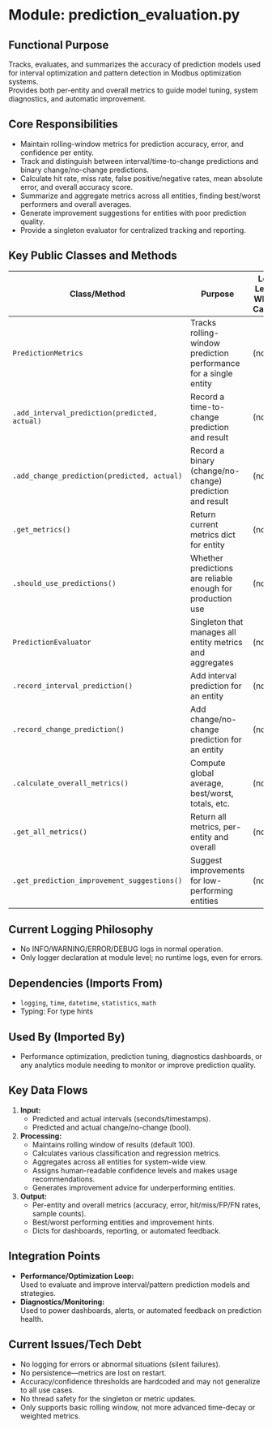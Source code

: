 # Module: prediction_evaluation.py

## Functional Purpose
Tracks, evaluates, and summarizes the accuracy of prediction models used for interval optimization and pattern detection in Modbus optimization systems.  
Provides both per-entity and overall metrics to guide model tuning, system diagnostics, and automatic improvement.

## Core Responsibilities
- Maintain rolling-window metrics for prediction accuracy, error, and confidence per entity.
- Track and distinguish between interval/time-to-change predictions and binary change/no-change predictions.
- Calculate hit rate, miss rate, false positive/negative rates, mean absolute error, and overall accuracy score.
- Summarize and aggregate metrics across all entities, finding best/worst performers and overall averages.
- Generate improvement suggestions for entities with poor prediction quality.
- Provide a singleton evaluator for centralized tracking and reporting.

## Key Public Classes and Methods

| Class/Method                                     | Purpose                                                                 | Log Level When Called | Success Indicator                   |
|--------------------------------------------------|-------------------------------------------------------------------------|----------------------|-------------------------------------|
| `PredictionMetrics`                              | Tracks rolling-window prediction performance for a single entity        | (none)               | Metrics maintained, up-to-date      |
| `.add_interval_prediction(predicted, actual)`    | Record a time-to-change prediction and result                           | (none)               | Metrics updated                     |
| `.add_change_prediction(predicted, actual)`      | Record a binary (change/no-change) prediction and result                | (none)               | Metrics updated                     |
| `.get_metrics()`                                 | Return current metrics dict for entity                                  | (none)               | Dict returned                       |
| `.should_use_predictions()`                      | Whether predictions are reliable enough for production use              | (none)               | Bool                                |
| `PredictionEvaluator`                            | Singleton that manages all entity metrics and aggregates                | (none)               | Singleton instance available        |
| `.record_interval_prediction()`                  | Add interval prediction for an entity                                   | (none)               | Metrics for entity updated          |
| `.record_change_prediction()`                    | Add change/no-change prediction for an entity                           | (none)               | Metrics for entity updated          |
| `.calculate_overall_metrics()`                   | Compute global average, best/worst, totals, etc.                        | (none)               | Dict with summary metrics           |
| `.get_all_metrics()`                             | Return all metrics, per-entity and overall                              | (none)               | Dict returned                       |
| `.get_prediction_improvement_suggestions()`      | Suggest improvements for low-performing entities                        | (none)               | Dict of entity_id -> suggestions    |

## Current Logging Philosophy

- No INFO/WARNING/ERROR/DEBUG logs in normal operation.
- Only logger declaration at module level; no runtime logs, even for errors.

## Dependencies (Imports From)
- `logging`, `time`, `datetime`, `statistics`, `math`
- Typing: For type hints

## Used By (Imported By)
- Performance optimization, prediction tuning, diagnostics dashboards, or any analytics module needing to monitor or improve prediction quality.

## Key Data Flows

1. **Input:**
   - Predicted and actual intervals (seconds/timestamps).
   - Predicted and actual change/no-change (bool).
2. **Processing:**
   - Maintains rolling window of results (default 100).
   - Calculates various classification and regression metrics.
   - Aggregates across all entities for system-wide view.
   - Assigns human-readable confidence levels and makes usage recommendations.
   - Generates improvement advice for underperforming entities.
3. **Output:**
   - Per-entity and overall metrics (accuracy, error, hit/miss/FP/FN rates, sample counts).
   - Best/worst performing entities and improvement hints.
   - Dicts for dashboards, reporting, or automated feedback.

## Integration Points

- **Performance/Optimization Loop:**  
  Used to evaluate and improve interval/pattern prediction models and strategies.
- **Diagnostics/Monitoring:**  
  Used to power dashboards, alerts, or automated feedback on prediction health.

## Current Issues/Tech Debt

- No logging for errors or abnormal situations (silent failures).
- No persistence—metrics are lost on restart.
- Accuracy/confidence thresholds are hardcoded and may not generalize to all use cases.
- No thread safety for the singleton or metric updates.
- Only supports basic rolling window, not more advanced time-decay or weighted metrics.